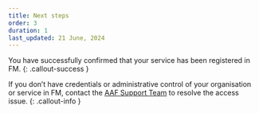 ```yaml
---
title: Next steps
order: 3
duration: 1
last_updated: 21 June, 2024
---
```


You have successfully confirmed that your service has been registered in FM.
{: .callout-success }

If you don’t have credentials or administrative control of your organisation or service in FM, contact the [AAF Support Team](support@aaf.edu.au) to resolve the access issue.
{: .callout-info }